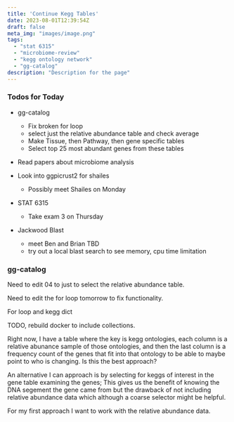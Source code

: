 ```yaml
---
title: 'Continue Kegg Tables'
date: 2023-08-01T12:39:54Z
draft: false
meta_img: "images/image.png"
tags:
  - "stat 6315"
  - "microbiome-review"
  - "kegg ontology network"
  - "gg-catalog"
description: "Description for the page"
---
```


### Todos for Today

- gg-catalog
  - Fix broken for loop
  - select just the relative abundance table and check average
  - Make Tissue, then Pathway, then gene specific tables
  - Select top 25 most abundant genes from these tables
 
- Read papers about microbiome analysis

- Look into ggpicrust2 for shailes
  - Possibly meet Shailes on Monday

- STAT 6315
  - Take exam 3 on Thursday
  
- Jackwood Blast
  - meet Ben and Brian TBD
  - try out a local blast search to see memory, cpu time limitation

### gg-catalog

Need to edit 04 to just to select the relative abundance table.


Need to edit the for loop tomorrow to fix functionality.


For loop and kegg dict

TODO, rebuild docker to include collections.

Right now, I have a table where the key is kegg ontologies, each column is a relative abunance sample of those ontologies, and then the last column is a frequency count of the genes that fit into that ontology to be able to maybe point to who is changing. Is this the best approach?

An alternative I can approach is by selecting for keggs of interest in the gene table examining the genes; This gives us the benefit of knowing the DNA segement the gene came from but the drawback of not including relative abundance data which although a coarse selector might be helpful.

For my first approach I want to work with the relative abundance data. 

